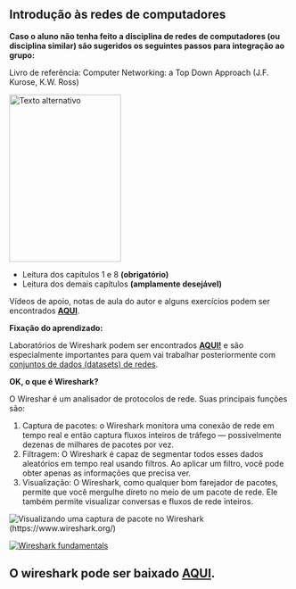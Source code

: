 
## Introdução às redes de computadores

**Caso o aluno não tenha feito a disciplina de redes de computadores (ou disciplina similar) são sugeridos os seguintes passos para integração ao grupo:**

 Livro de referência: Computer Networking: a Top Down Approach (J.F. Kurose, K.W. Ross)



<img src="https://github.com/fernandonakayama/guia_iniciacao_cientifica/blob/main/redes/computer_networks.jpg" alt="Texto alternativo" width="200" height="300">

 - Leitura dos capítulos 1 e 8 **(obrigatório)**
 - Leitura dos demais capítulos **(amplamente desejável)**
 
 Vídeos de apoio, notas de aula do autor e alguns exercícios podem ser encontrados [**AQUI**](https://gaia.cs.umass.edu/kurose_ross/online_lectures.htm).
    
**Fixação do aprendizado:**

Laboratórios de Wireshark podem ser encontrados **[AQUI!](https://gaia.cs.umass.edu/kurose_ross/wireshark.php)** e são especialmente importantes para quem vai trabalhar posteriormente com [conjuntos de dados (datasets) de redes](https://github.com/fernandonakayama/guia_iniciacao_cientifica/tree/main/trafego_rede).

**OK, o que é Wireshark?**

O Wireshar é um analisador de protocolos de rede. Suas principais funções são:

 1. Captura de pacotes: o Wireshark monitora uma conexão de rede em tempo real e então captura fluxos inteiros de tráfego — possivelmente dezenas de milhares de pacotes por vez. 
 2. Filtragem: O Wireshark é capaz de segmentar todos esses dados aleatórios em tempo real usando filtros. Ao aplicar um filtro, você pode obter apenas as informações que precisa ver. 
 3. Visualização: O Wireshark, como qualquer bom farejador de pacotes, permite que você mergulhe direto
    no meio de um pacote de rede. Ele também permite visualizar conversas e fluxos de rede inteiros.
    
![Visualizando uma captura de pacote no Wireshark (https://www.wireshark.org/)](https://github.com/fernandonakayama/guia_iniciacao_cientifica/blob/main/redes/packet-capture-in-wireshark.jpg)




[![Wireshark fundamentals](https://github.com/fernandonakayama/guia_iniciacao_cientifica/blob/main/redes/wireshark_video.jpg)](https://youtu.be/OU-A2EmVrKQ?si=hR9WdTLUBgNPpQrR "Wireshark fundamentals")

## **O wireshark pode ser baixado [AQUI](https://www.wireshark.org/download.html).**
